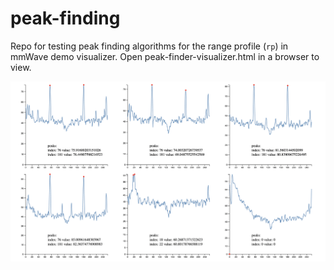 # peak-finding

Repo for testing peak finding algorithms for the range profile (`rp`) in mmWave demo visualizer. Open peak-finder-visualizer.html in a browser to view.

![some examples](plots.png)
